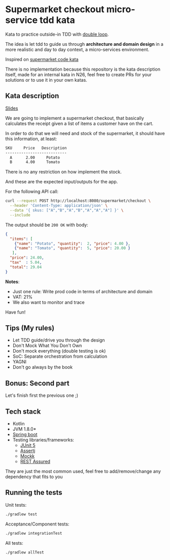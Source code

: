 # Supermarket checkout micro-service tdd kata

Kata to practice outside-in TDD with [double loop](http://coding-is-like-cooking.info/2013/04/outside-in-development-with-double-loop-tdd/). 

The idea is let tdd to guide us through **architecture and domain design** in a more realistic and day to day context, a
 micro-services environment.

Inspired on [supermarket code kata](http://codekata.com/kata/kata01-supermarket-pricing/)

There is no implementation because this repository is the kata description itself, made for an internal kata in N26,
 feel free to create PRs for your solutions or to use it in your own katas.

## Kata description

[Slides](https://slides.com/albertllousasortiz-1/supermarket-checkout-kata)

We are going to implement a supermarket checkout, that basically calculates the receipt given a list of items a customer
 have on the cart.
   
In order to do that we will need and stock of the supermarket, it should have this information, at least:

```bash
SKU     Price   Description 
---------------------------
  A      2.00     Potato 
  B      4.00     Tomato
```

There is no any restriction on how implement the stock. 

And these are the expected input/outputs for the app.

For the following API call:

```bash
curl --request POST http://localhost:8080/supermarket/checkout \
  --header 'Content-Type: application/json' \
  --data '{ skus: ["A","B","A","B","A","A","A"] }' \
  --include
```

The output should be `200 OK` with body:

```json
{
  "items": [ 
    {"name": "Potato", "quantity":  2, "price": 4.00 }, 
    {"name": "Tomato", "quantity":  5, "price": 20.00 } 
   ],
  "price": 24.00,
  "tax"  : 5.04,
  "total": 29.04
}
```

**Notes**: 
* Just one rule: Write prod code in terms of architecture and domain
* VAT: 21%
* We also want to monitor and trace

Have fun!

## Tips (My rules)

* Let TDD guide/drive you through the design
* Don't Mock What You Don't Own
* Don't mock everything (double testing is ok)
* SoC: Separate orchestration from calculation
* YAGNI
* Don't go always by the book


## Bonus: Second part

Let's finish first the previous one ;)

## Tech stack

* Kotlin
* JVM 1.8.0*
* [Spring boot](https://spring.io/projects/spring-boot)
* Testing libraries/frameworks:
    * [JUnit 5](https://junit.org/junit5/docs/current/user-guide/)
    * [Assertj](https://joel-costigliola.github.io/assertj/)
    * [Mockk](https://mockk.io/)
    * [REST Assured](http://rest-assured.io/)
    
They are just the most common used, feel free to add/remove/change any dependency that fits to you

## Running the tests

Unit tests:
```bash
./gradlew test
```
Acceptance/Component tests:
```bash
./gradlew integrationTest
```
All tests:
```bash
./gradlew allTest
```
